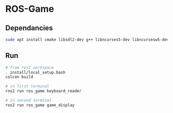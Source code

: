 # ROS-Game

## Dependancies
```bash
sudo apt install cmake libsdl2-dev g++ libncurses5-dev libncursesw5-dev
```

## Run
```bash
# from ros2 workspace
. install/local_setup.bash 
colcon build

# in first terminal
ros2 run ros_game keyboard_reader

# in second terminal
ros2 run ros_game game_display
```
